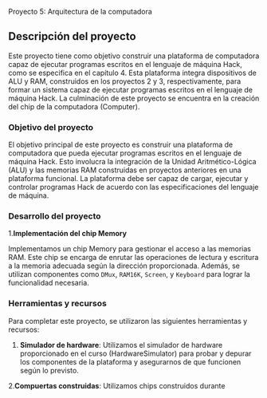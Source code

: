 Proyecto 5: Arquitectura de la computadora

## Descripción del proyecto

Este proyecto tiene como objetivo construir una plataforma de computadora capaz de ejecutar programas escritos en el lenguaje de máquina Hack, como se especifica en el capítulo 4. Esta plataforma integra dispositivos de ALU y RAM, construidos en los proyectos 2 y 3, respectivamente, para formar un sistema capaz de ejecutar programas escritos en el lenguaje de máquina Hack. La culminación de este proyecto se encuentra en la creación del chip de la computadora (Computer).

### Objetivo del proyecto

El objetivo principal de este proyecto es construir una plataforma de computadora que pueda ejecutar programas escritos en el lenguaje de máquina Hack. Esto involucra la integración de la Unidad Aritmético-Lógica (ALU) y las memorias RAM construidas en proyectos anteriores en una plataforma funcional. La plataforma debe ser capaz de cargar, ejecutar y controlar programas Hack de acuerdo con las especificaciones del lenguaje de máquina.

### Desarrollo del proyecto

1.**Implementación del chip Memory**

Implementamos un chip Memory para gestionar el acceso a las memorias RAM. Este chip se encarga de enrutar las operaciones de lectura y escritura a la memoria adecuada según la dirección proporcionada. Además, se utilizan componentes como `DMux`, `RAM16K`, `Screen`, y `Keyboard` para lograr la funcionalidad necesaria. 

### Herramientas y recursos

Para completar este proyecto, se utilizaron las siguientes herramientas y recursos:

1. **Simulador de hardware**: Utilizamos el simulador de hardware proporcionado en el curso (HardwareSimulator) para probar y depurar los componentes de la plataforma y asegurarnos de que funcionen según lo previsto.

2.**Compuertas construidas**: Utilizamos chips construidos durante